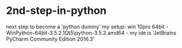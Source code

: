 # 2nd-step-in-python
next step to become a 'python dummy'
my setup:
win 10pro 64bit - WinPython-64bit-3.5.2.1Qt5\python-3.5.2.amd64 - my ide is 'JetBrains PyCharm Community Edition 2016.3'

